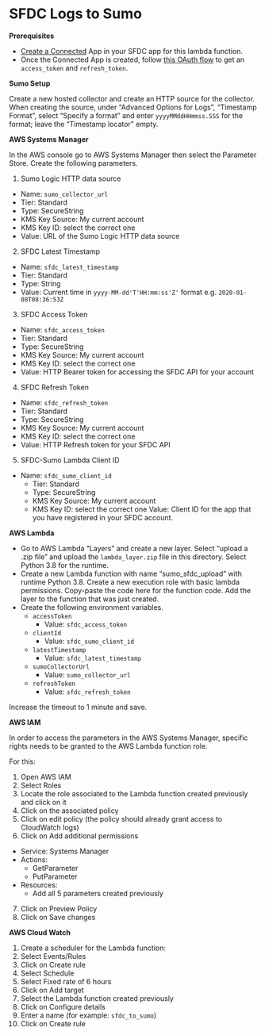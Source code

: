 # SFDC Logs to Sumo

**Prerequisites**
* [Create a Connected](https://help.salesforce.com/articleView?id=connected_app_create.htm&type=5) App in your SFDC app for this lambda function.
* Once the Connected App is created, follow [this OAuth flow](https://help.salesforce.com/articleView?id=remoteaccess_oauth_web_server_flow.htm&type=5) to get an `access_token` and `refresh_token`. 

**Sumo Setup**

Create a new hosted collector and create an HTTP source for the collector. When creating the source, under “Advanced Options for Logs”, “Timestamp Format”, select “Specify a format” and enter `yyyyMMddHHmmss.SSS` for the format; leave the “Timestamp locator” empty.

**AWS Systems Manager**

In the AWS console go to AWS Systems Manager then select the Parameter Store. Create the following parameters.

1. Sumo Logic HTTP data source
  * Name: `sumo_collector_url`
  * Tier: Standard
  * Type: SecureString
  * KMS Key Source: My current account
  * KMS Key ID: select the correct one
  * Value: URL of the Sumo Logic HTTP data source

2. SFDC Latest Timestamp
  * Name: `sfdc_latest_timestamp`
  * Tier: Standard
  * Type: String
  * Value: Current time in `yyyy-MM-dd'T'HH:mm:ss'Z'` format e.g. `2020-01-08T08:36:53Z`

3. SFDC Access Token
  * Name: `sfdc_access_token`
  * Tier: Standard
  * Type: SecureString
  * KMS Key Source: My current account
  * KMS Key ID: select the correct one
  * Value: HTTP Bearer token for accessing the SFDC API for your account

4. SFDC Refresh Token
  * Name: `sfdc_refresh_token`
  * Tier: Standard
  * Type: SecureString
  * KMS Key Source: My current account
  * KMS Key ID: select the correct one
  * Value: HTTP Refresh token for your SFDC API


5. SFDC-Sumo Lambda Client ID
* Name: `sfdc_sumo_client_id`
  * Tier: Standard
  * Type: SecureString
  * KMS Key Source: My current account
  * KMS Key ID: select the correct one
  Value: Client ID for the app that you have registered in your SFDC account.

**AWS Lambda**

* Go to AWS Lambda “Layers” and create a new layer. Select “upload a .zip file” and upload the `lambda_layer.zip` file in this directory. Select Python 3.8 for the runtime. 
* Create a new Lambda function with name “sumo_sfdc_upload” with runtime Python 3.8. Create a new execution role with basic lambda permissions. Copy-paste the code here for the function code. Add the layer to the function that was just created.
* Create the following environment variables.
  * `accessToken`
    * Value: `sfdc_access_token`
  * `clientId`
    * Value: `sfdc_sumo_client_id`
  * `latestTimestamp`
    * Value: `sfdc_latest_timestamp`
  * `sumoCollectorUrl`
    * Value: `sumo_collector_url`
  * `refreshToken`
    * Value: `sfdc_refresh_token`
    
Increase the timeout to 1 minute and save.

**AWS IAM**

In order to access the parameters in the AWS Systems Manager, specific rights needs to be granted to the AWS Lambda function role.

For this:
1. Open AWS IAM
2. Select Roles
3. Locate the role associated to the Lambda function created previously and click on it
4. Click on the associated policy
5. Click on edit policy (the policy should already grant access to CloudWatch logs)
6. Click on Add additional permissions
  * Service: Systems Manager
  * Actions: 
    * GetParameter
    * PutParameter
  * Resources: 
    * Add all 5 parameters created previously
7. Click on Preview Policy
8. Click on Save changes

**AWS Cloud Watch**
1. Create a scheduler for the Lambda function:
2. Select Events/Rules
3. Click on Create rule
4. Select Schedule
5. Select Fixed rate of 6 hours
6. Click on Add target
7. Select the Lambda function created previously
8. Click on Configure details
9. Enter a name (for example: `sfdc_to_sumo`)
10. Click on Create rule


